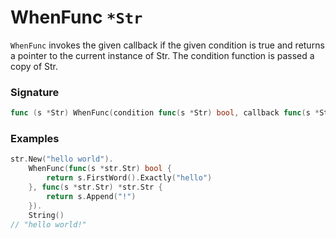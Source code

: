 # WhenFunc `*Str`

`WhenFunc` invokes the given callback if the given condition is true and returns a pointer to the current instance of Str. The condition function is passed a copy of Str.

### Signature

```go
func (s *Str) WhenFunc(condition func(s *Str) bool, callback func(s *Str) *Str) *Str
```

### Examples

```go
str.New("hello world").
	WhenFunc(func(s *str.Str) bool {
		return s.FirstWord().Exactly("hello")
	}, func(s *str.Str) *str.Str {
		return s.Append("!")
	}).
	String()
// "hello world!"

```
